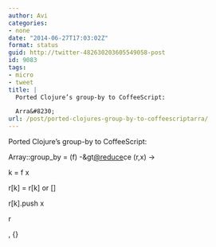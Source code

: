 ```yaml
---
author: Avi
categories:
- none
date: "2014-06-27T17:03:02Z"
format: status
guid: http://twitter-482630203605549058-post
id: 9083
tags:
- micro
- tweet
title: |
  Ported Clojure’s group-by to CoffeeScript:

  Arra&#8230;
url: /post/ported-clojures-group-by-to-coffeescriptarra/
---
```

Ported Clojure’s group-by to CoffeeScript:

Array::group_by = (f) -&gt[@reduce](http://twitter.com/reduce)ce (r,x) ->
  
k = f x
  
r[k] = r[k] or []
  
r[k].push x
  
r
  
, {}